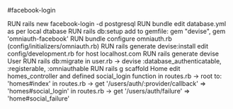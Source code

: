 #facebook-login

RUN rails new facebook-login -d postgresql
RUN bundle
edit database.yml as per local dtabase
RUN rails db:setup
add to gemfile: gem "devise", gem 'omniauth-facebook'
RUN bundle
configure omniauth.rb (config/initializers/omniauth.rb)
RUN rails generate devise:install
edit config/development.rb for host localhost.com
RUN rails generate devise User
RUN rails db:migrate
in user.rb -> devise :database_authenticatable, :registerable, :omniauthable
RUN rails g scaffold Home
edit homes_controller and defined social_login function 
in routes.rb -> root to: 'homes#index'
in routes.rb -> get '/users/auth/:provider/callback' => 'homes#social_login'
in routes.rb -> get '/users/auth/failure' => 'home#social_failure'
